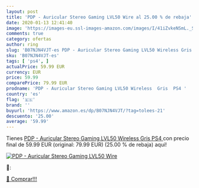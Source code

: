 ```yaml
---
layout: post
title: 'PDP - Auricular Stereo Gaming LVL50 Wire al 25.00 % de rebaja'
date: 2020-01-13 12:41:40
image: 'https://images-eu.ssl-images-amazon.com/images/I/41iZvkeNSmL._SL200_.jpg'
comments: true
category: ofertas
author: ring
slug: 'B07NJN4VJT-es PDP - Auricular Stereo Gaming LVL50 Wireless Gris PS4'
sku: 'B07NJN4VJT-es'
tags: [ 'ps4', ]
actualPrice: 59.99 EUR
currency: EUR
price: 59.99
comparePrice: 79.99 EUR
prodname: 'PDP - Auricular Stereo Gaming LVL50 Wireless  Gris  PS4 '
country: 'es'
flag: '🇪🇸'
brand: ''
buyurl: 'https://www.amazon.es/dp/B07NJN4VJT/?tag=tolees-21'
descuento: '25.00'
average: '59.99'
---
```


Tienes [PDP - Auricular Stereo Gaming LVL50 Wireless  Gris  PS4 ](https://www.amazon.es/dp/B07NJN4VJT/?tag=tolees-21) con precio final de  59.99 EUR (original: 79.99 EUR) (25.00 %  de rebaja) aqui!

[![PDP - Auricular Stereo Gaming LVL50 Wire](https://images-eu.ssl-images-amazon.com/images/I/41iZvkeNSmL._SL200_.jpg)](https://www.amazon.es/dp/B07NJN4VJT/?tag=tolees-21)

🔎:


[🛒 Comprar!!!](https://www.amazon.es/dp/B07NJN4VJT/?tag=tolees-21)

